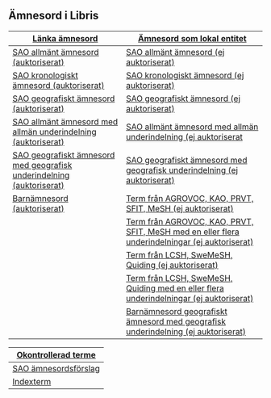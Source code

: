 ## Ämnesord i Libris

| [Länka ämnesord](#lanka-amnesord) | [Ämnesord som lokal entitet](#amnesord-som-lokal-entitet) | 
| ------ |  ----------- |
| [SAO allmänt ämnesord (auktoriserat)](#lanka-amnesord) | [SAO allmänt ämnesord (ej auktoriserat)](#amnesord-som-lokal-entitet) |
| [SAO kronologiskt ämnesord (auktoriserat)](#lanka-amnesord) | [SAO kronologiskt ämnesord (ej auktoriserat)](#amnesord-som-lokal-entitet) |
| [SAO geografiskt ämnesord (auktoriserat)](#lanka-amnesord) | [SAO geografiskt ämnesord (ej auktoriserat) ](#amnesord-som-lokal-entitet) |
| [SAO allmänt ämnesord med allmän underindelning (auktoriserat)](#lanka-amnesord) | [SAO allmänt ämnesord med allmän underindelning (ej auktoriserat](#amnesord-som-lokal-entitet) ||
| [SAO geografiskt ämnesord med geografisk underindelning (auktoriserat)](#lanka-amnesord) | [SAO geografiskt ämnesord med geografisk underindelning (ej auktoriserat)](#amnesord-som-lokal-entitet)  |
| [Barnämnesord (auktoriserat)](#lanka-amnesord) | [Term från AGROVOC, KAO, PRVT, SFIT, MeSH (ej auktoriserat)](#amnesord-som-lokal-entitet) |
| | [Term från AGROVOC, KAO, PRVT, SFIT, MeSH med en eller flera underindelningar (ej auktoriserat) ](#amnesord-som-lokal-entitet) |
| | [Term från LCSH, SweMeSH, Quiding (ej auktoriserat)](#amnesord-som-lokal-entitet) | |
| | [Term från LCSH, SweMeSH, Quiding med en eller flera underindelningar (ej auktoriserat)](#amnesord-som-lokal-entitet) | |
| | [Barnämnesord geografiskt ämnesord med geografisk underindelning (ej auktoriserat)](#amnesord-som-lokal-entitet) | | 




| [Okontrollerad terme](#okontrollerad-term)  | 
| ------|
| [SAO ämnesordsförslag](#okontrollerad-term)  
| [Indexterm](#okontrollerad-term) |







